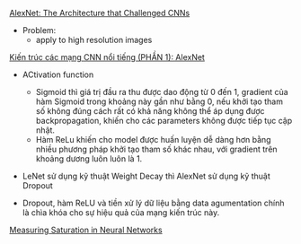 [AlexNet: The Architecture that Challenged CNNs](https://towardsdatascience.com/alexnet-the-architecture-that-challenged-cnns-e406d5297951)

+ Problem: 
    - apply to high resolution images


[Kiến trúc các mạng CNN nổi tiếng (PHẦN 1): AlexNet](https://blogcuabuicaodoanh.wordpress.com/2019/12/31/kien-truc-cac-mang-cnn-noi-tieng-phan-1-alexnet/)

+ ACtivation function
    - Sigmoid thì giá trị đầu ra thu được dao động từ 0 đến 1, gradient của hàm Sigmoid trong khoảng này gần như bằng 0, nếu khởi tạo tham số không đúng cách rất có khả năng không thể áp dụng được backpropagation, khiến cho các parameters không được tiếp tục cập nhật.
    - Hàm ReLu khiến cho model được huấn luyện dễ dàng hơn bằng nhiều phương pháp khởi tạo tham số khác nhau, với gradient trên khoảng dương luôn luôn là 1.
    

+ LeNet sử dụng kỹ thuật Weight Decay thì AlexNet sử dụng kỹ thuật Dropout

- Dropout, hàm ReLU và tiền xử lý dữ liệu bằng data agumentation chính là chìa khóa cho sự hiệu quả của mạng kiến trúc này.


[Measuring Saturation in Neural Networks](https://www.researchgate.net/publication/301363359_Measuring_Saturation_in_Neural_Networks#:~:text=Abstract%20and%20Figures,ability%20of%20a%20neural%20network.)